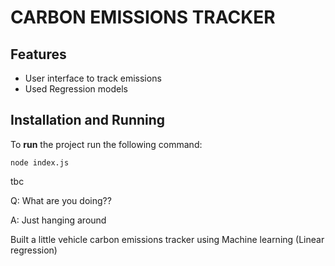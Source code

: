# CARBON EMISSIONS TRACKER

## Features
* User interface to track emissions
* Used Regression models

## Installation and Running
To **run** the project run the following command:
```shell
node index.js 
```
tbc

Q: What are you doing??

A: Just hanging around

Built a little vehicle carbon emissions tracker using Machine learning (Linear regression)

